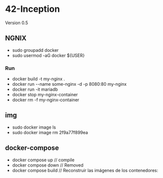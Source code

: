 # 42-Inception

Version 0.5

## NGNIX
- sudo groupadd docker
- sudo usermod -aG docker ${USER}
### Run 
- docker build -t my-nginx .
- docker run --name some-nginx -d -p 8080:80 my-nginx
- docker run -it mariadb
- docker stop my-nginx-container
- docker rm -f my-nginx-container


## img
- sudo docker image ls
- sudo  docker image rm 2f9a77f899ea


## docker-compose
- docker compose up // compile
- docker compose down // Removed
- docker compose build // Reconstruir las imágenes de los contenedores: